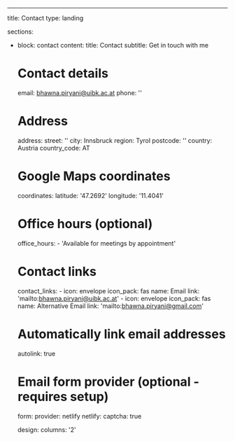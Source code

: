 ---
title: Contact
type: landing

sections:
  - block: contact
    content:
      title: Contact
      subtitle: Get in touch with me
      
      # Contact details
      email: bhawna.piryani@uibk.ac.at
      phone: ''
      
      # Address
      address:
        street: ''
        city: Innsbruck
        region: Tyrol
        postcode: ''
        country: Austria
        country_code: AT
      
      # Google Maps coordinates
      coordinates:
        latitude: '47.2692'
        longitude: '11.4041'
      
      # Office hours (optional)
      office_hours:
        - 'Available for meetings by appointment'
      
      # Contact links
      contact_links:
        - icon: envelope
          icon_pack: fas
          name: Email
          link: 'mailto:bhawna.piryani@uibk.ac.at'
        - icon: envelope
          icon_pack: fas
          name: Alternative Email
          link: 'mailto:bhawna.piryani@gmail.com'
      
      # Automatically link email addresses
      autolink: true
      
      # Email form provider (optional - requires setup)
      form:
        provider: netlify
        netlify:
          captcha: true
    
    design:
      columns: '2'
